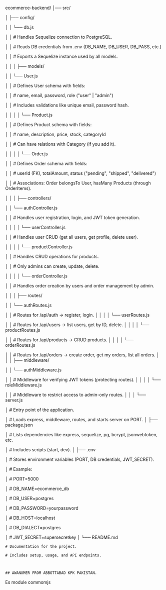 ecommerce-backend/
│── src/

│   ├── config/

│   │   └── db.js

│   │        # Handles Sequelize connection to PostgreSQL.

│   │        # Reads DB credentials from .env (DB_NAME, DB_USER, DB_PASS, etc.)

│   │        # Exports a Sequelize instance used by all models.


│   │
│   ├── models/

│   │   └── User.js

│   │        # Defines User schema with fields:

│   │        # name, email, password, role ("user" | "admin")

│   │        # Includes validations like unique email, password hash.

│   │
│   │   └── Product.js

│   │        # Defines Product schema with fields:

│   │        # name, description, price, stock, categoryId

│   │        # Can have relations with Category (if you add it).

│   │
│   │   └── Order.js

│   │        # Defines Order schema with fields:

│   │        # userId (FK), totalAmount, status ("pending", "shipped", "delivered")

│   │        # Associations: Order belongsTo User, hasMany Products (through OrderItems).

│   │
│   ├── controllers/

│   │   └── authController.js

│   │        # Handles user registration, login, and JWT token generation.

│   │
│   │   └── userController.js

│   │        # Handles user CRUD (get all users, get profile, delete user).

│   │
│   │   └── productController.js

│   │        # Handles CRUD operations for products.

│   │        # Only admins can create, update, delete.

│   │
│   │   └── orderController.js

│   │        # Handles order creation by users and order management by admin.

│   │
│   ├── routes/

│   │   └── authRoutes.js

│   │        # Routes for /api/auth → register, login.
│   │
│   │   └── userRoutes.js

│   │        # Routes for /api/users → list users, get by ID, delete.
│   │
│   │   └── productRoutes.js

│   │        # Routes for /api/products → CRUD products.
│   │
│   │   └── orderRoutes.js

│   │        # Routes for /api/orders → create order, get my orders, list all orders.
│   │
│   ├── middleware/

│   │   └── authMiddleware.js

│   │        # Middleware for verifying JWT tokens (protecting routes).
│   │
│   │   └── roleMiddleware.js

│   │        # Middleware to restrict access to admin-only routes.
│   │
│   └── server.js

│        # Entry point of the application.

│        # Loads express, middleware, routes, and starts server on PORT.
│
├── package.json

│   # Lists dependencies like express, sequelize, pg, bcrypt, jsonwebtoken, etc.

│   # Includes scripts (start, dev).
│
├── .env

│   # Stores environment variables (PORT, DB credentials, JWT_SECRET).

│   # Example:

│   # PORT=5000

│   # DB_NAME=ecommerce_db

│   # DB_USER=postgres

│   # DB_PASSWORD=yourpassword

│   # DB_HOST=localhost

│   # DB_DIALECT=postgres

│   # JWT_SECRET=supersecretkey
│
└── README.md

    # Documentation for the project.

    # Includes setup, usage, and API endpoints.



    ## AWANUMER FROM ABBOTTABAD KPK PAKISTAN.
Es module commomjs